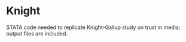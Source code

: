 # Knight
STATA code needed to replicate Knight-Gallup study on trust in media; output files are included.
